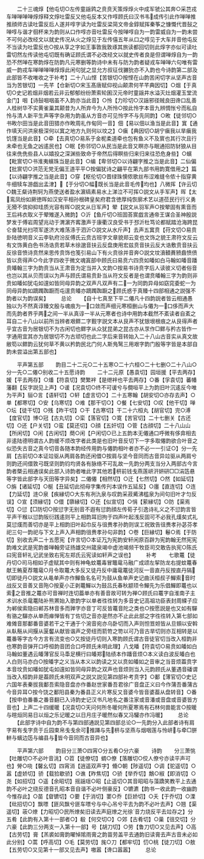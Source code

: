 <!-- { "loadSidebar": true } -->
　　二十三魂焞【他屯切○左传童謡鹑之贲贲天策焞焞火中成军虢公其奔○采芑戎车啴啴啴啴焞焞释文焞吐雷反又他屯反本又作啍顾氏曰汉书韦成传引此作啴啴推推顔师古读吐雷反后人遂并啍字读为吐雷反梁简文帝金錞赋挥秦筝之慷慨代晋鼔之啴啍与谐才徊杯来为韵则从口作啍亦音吐雷反今按啴啍自为一韵雷威自为一韵未尝不可何必改经文以就史传况从火之焞见于左传僖五年从口之啍见于大车并音他屯反不当读为吐雷反也○按从享之字如王事敦我敦琢其旅读都回切则此焞字亦似可读吐雷切然左传读他屯切既有确证顾氏谓不必改经文以就史传者良是但谓啴焞自为一韵恐不然啴在寒韵焞在防韵凡元寒删等韵诗中未有与防为韵者疑戎车啴啴六句唯有雷威一韵戎车啴啴啴啴焞焞此闲句犹之显允方叔征伐玁狁亦不入韵也今诗韵第二部及此部皆不收唯收之于补考】二十八山悭【苦银切○按悭在山韵苦闲切字从坚声古音当为苦银切】一先芊【仓新切○宋玉髙唐赋仰视山颠肃何芊芊典因切】○烟【于真切○史记若烟非烟若云非云郁郁纷纷萧索轮囷汉元帝时童謡井水溢灭灶烟灌玉堂流金门】咽【诗鼔咽咽虽不入韵亦当此音】○怜【力珍切○汉謡邪径贼良田谗口乱善人桂树华不实黄雀巢其颠昔为人所弃今为人所怜○按此怜字本音九辨惆怅兮而私自怜与清人新平生声等字杂用为韵虽从方音亦可见怜字不与先同韵】○畋【徒邻切○书畋尔田当是此音田猎亦作畋周礼作甸同一音】佃【易以佃以渔当是此音】窴【通作填天问洪泉极深何以窴之地方九则何以坟之】○瘨【典因切○胡宁瘨我以旱瘨我饥馑当是此音】○牵【去真切○易系于金柅柔道牵也包有鱼义不及賔也其行次且行未牵也无鱼之凶逺民也】○眠【弥邻切○从民当是此音又瞑亦与眠通招防豺狼从目往来侁侁些县人以嬉投之深渊些致命于帝然后得瞑些归来归来往恐危身些】○蠙【毗賔切○书淮夷蠙珠当是此音】○编【卑邻切○以诗翩字推之当是此音】二仙偏【批賔切○洪范无党无偏王道平平○按偏犹诗之翩平在第九部书用韵寛借用之】篇【以诗翩字推之当是此音】○穿【枢伦切○晋绿珠懊侬歌丝布涩难缝令侬十指穿黄牛细犊车游戯出孟津】【于分切○幅既长当是此音毛传均也】八微挥【许云切○魏王粲诗荆轲为燕使送者盈水濵缟素易水上涕泣不可挥○説文从手军声】晖【太鸾凤纷如厥徳晖如汉安平相孙根碑皇矣府君含徳厚纯恢廓术艺以道莅民行行义勇无猾不傧抑抑珪质光容有晖○説文从日军声】翚【説文从羽军声○按翚固有熏音而王后袆衣取义于翚雉遂入微韵】○沂【鱼斤切○班固荅賔戯言通帝王谋合圣神殷説梦发于傅岩周望兆动于渭濵齐寗激声于康衢汉良受书于邳沂杜笃论都赋踏沧海跨昆仑奋彗光扫项军遂济大难荡涤于泗沂○説文从水斤声】去声五窴贲【苻文切○易贲卦陆徳明音义云李轨府汾反傅氏云贲古班字文章貌郑云变也文饰之貌王肃符文反云有文饰黄白色书汤诰贲若草木徐邈音扶云反盘庚用宏兹贲音扶云反大诰敷贲音扶云反徐音愤诗贲然来思传贲饰也笺引易山下有火贲徐并音奔○説文坟濆轒蕡豮鼖愤偾皆以贲得声○今此字四收于微文魂寘部中顾氏曰易贲六四贲如皤如白马翰如皤音蹯贲皤翰三字为韵贲当从王肃音为定当并入文韵○按易书诗贲字后人读彼义切者俗音也岂以其从贝而误以为声与顾氏谓易贲卦当从符文反者是也谓贲皤翰三字为韵则非贲如皤如犹屯如邅如皆同母异韵之双声凡双声有二一为同韵异母如窈窕委蛇一为同母异韵如蹢躅踟蹰而屯邅贲皤亦蹢躅踟蹰之顾氏惑于真臻十四部相通之説强不韵者以为韵误矣】
　　总论
　　【自十七真至下平二僊凡十四韵説者皆云相通愚独以为不然真谆臻文殷与魂痕为一口敛而声细元寒桓删山与僊为一口侈而声大而先韵者界乎两之间一半从真谆一半从元寒者也诗中用韵本截然不紊读者自紊之耳自二十八山以前所当辨者艰鳏二字觐字説文本从艮声不犹银垠根痕之从艮得声者乎宜古音为居银切不为古闲切也鳏字从众犹昆弟之昆古亦从眔作□鳏与矜古皆作一字通用宜其亦为居银切不为古顽切也此二字后来音转始入二十八山古音实从真文故敝笱以鳏韵云犹何草不黄以矜韵民北门何人斯鳬鹥三用艰字韵门殷等字皆是本部自韵未尝溢出第五部也】

　　平声第五部
　　韵目二十二元○二十五寒○二十六桓○二十七删○二十八山○分一先○二僊○别收二十五愿诗韵
　　二十二元原【愚袁切】园垣援【平去两存】媛【平去两存】○燔【符袁切】樊繁袢【是绁袢也平去两存】○番【孚袁切】蕃幡藩翻【反字説见上声】○谖【况袁切○终不可谖兮与僴咺平上为韵旧叶沉逺反今唯为平声】貆○言【语轩切】○轩【虚言切○】二十五寒翰【胡安切○亦存去声】○单【都寒切】○安【乌寒切】○难【那干切○】○餐【七安切】○叹【他干切】啴○坛【徒干切】○残【昨干切】○干【古寒切】干二十六桓丸【胡官切】完○溥【度官切】博○冠【古丸切】○栾【落官切】○寛【苦官切】二十七删关【古还切】○还【户关切】○蛮【莫还切】○顔【五奸切】○菅【古顔切】二十八山山【所闲切】○闲【古闲切】蕳○闲【户闲切○已上五韵本无僊通口呼微有侈弇相去非逺陆德明谓古人韵缓不烦改字者此类是也旧叶音反切下一字多取僊韵欲合叶音之似恐失古音之真今切音各随本韵经传用韵与僊韵相叶者亦不必一一引证○】分一先肩【古前切○本证竝驱从两肩各韵还闲儇○按肩与坚今音同而古音异竝驱从两肩兮则韵还间儇敦弓既坚则韵钧均贤各有脉络不可乱故一先韵分两支当分入两部古今言韵者槩云相通误矣此部入诗韵者唯此字其他若枅前钱戋燕莲岍汧妍研□□涓笾悬等字皆此部字与天田等字异矣】二僊僊【相然切】○迁【七然切】○然【如延切】○旃【诸延切】○梴【丑延切此彻母字集传刋本误作五延反】○廛【直连切】○连【力延切】涟○泉【疾縁切○大东有冽氿泉与叹韵采菽觱沸槛泉为间句旧叶才匀反误】○宣【须縁切】○儇【隳縁切】○还【似宣切】○悁【萦縁切】○防【渠焉切】○愆【□防切○按愆字无别音不遐有愆韵顔左传荀子引逸诗礼义之不愆韵言皆平声干糇以愆韵阪衍践逺则平上相韵耳旧拘于四声叶起浅反固可不必我孔熯矣式礼莫愆熯而善切亦是平上相韵旧叶起巾反与徂赉孝孙韵则误工祝致告徂赉孝孙苾芬孝祀三句一韵祀与下文上声入声相韵徂赉孝孙句非韵】○卷【巨縁切】鬈○焉【于防切】别收去声二十五愿宪【许言切○本证万为宪韵安轩闲原百辟为宪韵翰无然宪宪韵难文武是宪韵畨啴翰旁证扬雄交州箴泉竭中虚池竭频干牧臣司交敢告执宪○陈氏曰宪音轩礼记武坐致右宪左郑氏云宪读如轩声之误也】
　　补考
　　七歌鼍【徒丹切○司马相如子虚赋其中则有神龟蚊鼍毒冒鼈鼋马融广成颂左挈防龙右提蚊鼍春献王鲔夏荐鼈鼋○月令取鼍大多反又徒丹反中庸鼋鼍徒河反一音直丹反按直丹隔切即徒丹○説文从黾单声亦作鱓鱼名名可为鼓从鱼单声史记曲沃桓叔子鱓索音时战反又音善又音陁○按夏小正剥鼍鱓以为鼓吕氏春秋颛顼令鱓先为乐倡鱓即鼍也以索之音推之鼍亦可音禅时连切葢单亦有善音故可转为禅○顾氏曰鼍字自淮南子主术训水杀鼋鼍陆补熊罴始入歌韵字以单者徃徃转为多音史记高祖功臣表封周緤子应为郸侯索隐曰郸苏林音多而亸字亦音丁可反皆鼍音陀之类也○按愿説是也又如有驒有骆之驒亦从单而瘅惮皆有丁佐切之音亦是然亦不止此此部之字徃徃转入第七部如难傩音那鄱番音婆若干之干通于个涴音宛亦乌卧切而入声则怛笪妲皆从旦頞以安斡从倝鬝从间揠从匽齾从献皆谐声之旁纽而箭笴之笴以可乃音古旱切则亦互相转是以鼍番等字古今方言有流变也○又按徒丹切则入寒韵顾氏谓古音徒官切当改入桓韵非也寒韵音弹开口呼桓韵音团合口呼顾氏未明此理】八戈皤【符袁切○易贲如皤如白马翰如董遇云皤薄官反马馽足横行曰皤郑陆绩本作蹯音烦○本义读白波反皤白也人白则马亦白○按皤字之义当从本义以韵读之又以贲如皤如之音审之当音烦葢贲字本音坟贲如皤如犹屯如邅如皆同母异韵之双声也音烦则当入元韵顾氏从董遇音磻谓当改入桓韵非是葢顾氏未明双声之説又説见第四部补考贲字】○鄱【薄官切○史记六国年表秦拔我鄱吾索隐音盘亦作番赵世家番吾君徐广音盘正义曰今作蒲吾番蒲古今音异耳○按今饶之鄱阳县秦为番县正义片寒反又音婆今皆音婆葢从盘转音】○番【按申伯番番之番音翻已入诗韵史记汉书凡地名之番注家或音潘或音盘或音婆皆方音也】上声二十四缓暖【况袁切○天问何所冬暖何所夏寒焉有石林何兽能言○按暖与暄烜同易日以烜之乐记暖之以日月庄子暖然似春又冯驩亦作冯暖】
　　总论
　　【此部字诗中自为韵不与第四部通説见第四部总论○一先韵分入此部者诗有肩字易有戋字贲于丘园束帛戋戋余可推蹮与先枅与坚燕与烟咽莲与怜岍与牵□胼軿与蠙边笾与编县与皆今音同而古音异也】













　　平声第六部
　　韵目分三萧○四宵○分五肴○分六豪
　　诗韵
　　分三萧恌【吐雕切○不必叶音洮】○苕【徒僚切】蜩○僚【落雕切○佼人僚兮亦读平声可也】膋○哓【馨幺切】四宵消【逍遥双声字】翛○朝【陟遥切】○调【驼遥切】○嚣【虚娇切】骄【载猃歇骄】○谯【昨焦切】○骄【举乔切】鷮○椒【即消切】○尧【如招切】○遥【余昭切】摇謡瑶○昭【止遥切○其音昭昭与藻蹻笑教平上去通韵不必叶之绕反德音孔昭本音自谐不必叶侧豪反】○镳瀌【韵书一收此韵一收幽韵今惟存此】○苗【睂镳切】○要【于消切】葽○乔【巨娇切】○夭【于乔切】○溧【纰招切○】飘嘌【匪风飘兮匪车嘌兮与中心吊兮平去为韵不必叶去声】○翘【渠遥切】荍○燎【力昭切○民所燎矣旧读去声庭燎之光徐音力烧反平去竝存之】分五肴【此韵有入第十一部者○】殽【何交切○】○郊【古肴切】○巢【徂交切】分六豪【此韵三分两支一入第十一部】号【胡刀切】○劳【鲁刀切○又见去声】○高【古劳切】膏【羔裘如膏韵曜悼隂雨膏之韵苗劳盖平去通韵旧读膏去声古音未必如此分别】○蒿【呼高切】○毛【莫劳切】旄○刀【都牢切】忉○桃【徒刀切】○敖【五劳切○又见第十一部又见去声】嗷嚣【谗口嚣嚣】
　　总论
